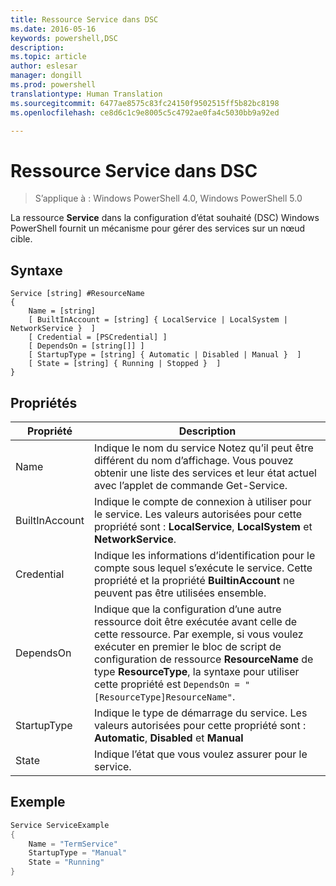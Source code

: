 ```yaml
---
title: Ressource Service dans DSC
ms.date: 2016-05-16
keywords: powershell,DSC
description: 
ms.topic: article
author: eslesar
manager: dongill
ms.prod: powershell
translationtype: Human Translation
ms.sourcegitcommit: 6477ae8575c83fc24150f9502515ff5b82bc8198
ms.openlocfilehash: ce8d6c1c9e8005c5c4792ae0fa4c5030bb9a92ed

---
```


# Ressource Service dans DSC

> S’applique à : Windows PowerShell 4.0, Windows PowerShell 5.0


La ressource **Service** dans la configuration d’état souhaité (DSC) Windows PowerShell fournit un mécanisme pour gérer des services sur un nœud cible.

## Syntaxe

```
Service [string] #ResourceName
{
    Name = [string]
    [ BuiltInAccount = [string] { LocalService | LocalSystem | NetworkService }  ]
    [ Credential = [PSCredential] ]
    [ DependsOn = [string[]] ]
    [ StartupType = [string] { Automatic | Disabled | Manual }  ]
    [ State = [string] { Running | Stopped }  ]
}
```

## Propriétés

|  Propriété  |  Description   | 
|---|---| 
| Name| Indique le nom du service Notez qu’il peut être différent du nom d’affichage. Vous pouvez obtenir une liste des services et leur état actuel avec l’applet de commande Get-Service.| 
| BuiltInAccount| Indique le compte de connexion à utiliser pour le service. Les valeurs autorisées pour cette propriété sont : **LocalService**, **LocalSystem** et **NetworkService**.| 
| Credential| Indique les informations d’identification pour le compte sous lequel s’exécute le service. Cette propriété et la propriété __BuiltinAccount__ ne peuvent pas être utilisées ensemble.| 
| DependsOn| Indique que la configuration d’une autre ressource doit être exécutée avant celle de cette ressource. Par exemple, si vous voulez exécuter en premier le bloc de script de configuration de ressource __ResourceName__ de type __ResourceType__, la syntaxe pour utiliser cette propriété est `DependsOn = "[ResourceType]ResourceName"`.| 
| StartupType| Indique le type de démarrage du service. Les valeurs autorisées pour cette propriété sont : **Automatic**, **Disabled** et **Manual**| 
| State| Indique l’état que vous voulez assurer pour le service.| 

## Exemple

```powershell
Service ServiceExample
{
    Name = "TermService"
    StartupType = "Manual"
    State = "Running"
} 
```




<!--HONumber=Jun16_HO4-->


